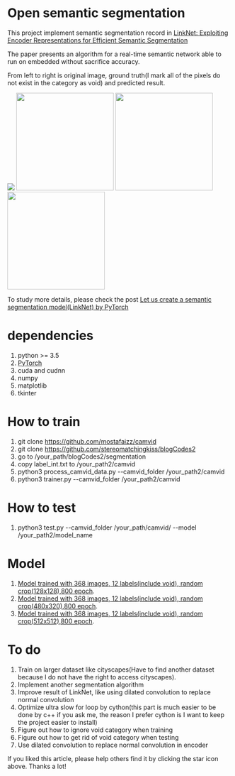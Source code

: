 # Open semantic segmentation 

This project implement semantic segmentation record in [LinkNet: Exploiting Encoder Representations for Efficient Semantic Segmentation](https://export.arxiv.org/pdf/1707.03718)

The paper presents an algorithm for a real-time semantic network able to run on embedded without sacrifice accuracy.

From left to right is original image, ground truth(I mark all of the pixels do not exist 
in the category as void) and predicted result.

<img src="https://4.bp.blogspot.com/-vkyzSl2mRvE/Waffgnio-WI/AAAAAAAABAU/PjANC0oAzDwwXZopgRqXvG3d9LE4NtyqwCLcBGAs/s1600/model_accuracy.png">
<img src="https://3.bp.blogspot.com/-fw6NUSLPCJQ/Waff7uUUTEI/AAAAAAAABA0/bCLqhhO3axYB0oti1_wVZDwTa0_cLCqhwCLcBGAs/s1600/0016E5_05100_mongtage.jpg" height="220px">
<img src="https://1.bp.blogspot.com/-8mUX_BliJZE/Waff61smTYI/AAAAAAAABAs/9qLXtQerFp8v3fTlg7FQoOs0xlF_U8kswCLcBGAs/s1600/0016E5_01230_mongtage.jpg" height="220px">
<img src="https://2.bp.blogspot.com/-2atvZrqBSEY/Waff_PvOepI/AAAAAAAABBk/TogHIkVKenICax-arsssq0Gc4FhUs2o2gCLcBGAs/s1600/Seq05VD_f03840_mongtage.jpg" height="220px">

To study more details, please check the post [Let us create a semantic segmentation model(LinkNet) by PyTorch](https://www.blogger.com/blogger.g?blogID=4702230343097536610#editor/target=post;postID=8891469693003535684;onPublishedMenu=allposts;onClosedMenu=allposts;postNum=0;src=link)

# dependencies

1. python >= 3.5
2. [PyTorch](http://pytorch.org/)
3. cuda and cudnn
4. numpy
5. matplotlib
6. tkinter

# How to train

1. git clone https://github.com/mostafaizz/camvid
2. git clone https://github.com/stereomatchingkiss/blogCodes2
3. go to /your_path/blogCodes2/segmentation
4. copy label_int.txt to /your_path2/camvid
5. python3 process_camvid_data.py --camvid_folder /your_path2/camvid
6. python3 trainer.py --camvid_folder /your_path2/camvid

# How to test

1. python3 test.py --camvid_folder /your_path/camvid/ --model /your_path2/model_name

# Model

1. [Model trained with 368 images, 12 labels(include void), random crop(128x128),800 epoch](
https://mega.nz/#!48M3SBQZ!PZY_1p0kZlyIAs4kCaKuZBJ22E59-wILskgluWYnWbA
).
2. [Model trained with 368 images, 12 labels(include void), random crop(480x320),800 epoch](
https://mega.nz/#!Mh9WxB4A!PZawXq0K3MtzGkRUa6gyQfsHWaxYMjgSWzOQhBOEGQE
). 
3. [Model trained with 368 images, 12 labels(include void), random crop(512x512),800 epoch](
https://mega.nz/#!psEnEC4Q!-TXrNCYDmvyVbWdhxJgrgMPhhX17fpjrLGN5GbiWsYI
).


# To do

1. Train on larger dataset like cityscapes(Have to find another dataset because I do not have the right to access cityscapes).
2. Implement another segmentation algorithm
3. Improve result of LinkNet, like using dilated convolution to replace normal convolution
4. Optimize ultra slow for loop by cython(this part is much easier to be done by c++ if you ask me,
the reason I prefer cython is I want to keep the project easier to install)
5. Figure out how to ignore void category when training
6. Figure out how to get rid of void category when testing
7. Use dilated convolution to replace normal convolution in encoder

If you liked this article, please help others find it by clicking the star icon above. Thanks a lot!



